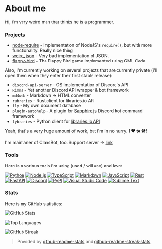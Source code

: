 # About me

Hi, i'm very weird man that thinks he is a programmer.

### Projects

- [node-require](https://github.com/weerdy15/node-require) - Implementation of NodeJS's `require()`, but with more functionality. Really nice thing
- [weird_json](https://github.com/weerdy15/weird_json) - Very bad implementation of JSON.
- [flappy-bird](https://github.com/weerdy15/flappy-bird) - The Flappy Bird game implemented using GML Code

Also, I'm currently working on several projects that are currently private (i'll open them when they enter their first stable release):

- `discord-api-server` - OS implementation of Discord's API
- `Rimma` - Yet another Discord API wrapper & bot framework
- `md4web` - Markdown -> HTML converter
- `rubraries` - Rust client for libraries.io API
- `fly` - My own document database
- `plugin-autohelp` - A plugin for [Sapphire.js](https://github.com/sapphiredev/framework) Discord bot command framework
- `lybraries` - Python client for [libraries.io API](https//libraries.io/api)

Yeah, that's a very huge amount of work, but i'm in no hurry. **I ❤️ to 🛠️!**

I'm maintaner of ClansBot, too. Support server -> [link](https://discord.gg/Fhn7rCVmCp)

### Tools

Here is a various tools i'm using (used / will use) and love:

[![Python](https://shields.io/badge/Python-3.10-%231793D1?style=for-the-badge&logo=python&logoColor=blue&labelColor=black)](https://python.org/)
[![Node.js](https://shields.io/badge/Node.js-17.9.0-%231793D1?style=for-the-badge&logo=node.js&color=%23339933&labelColor=black)](https://nodejs.org/)
[![TypeScript](https://shields.io/badge/TypeScript-4.6-%231793D1?style=for-the-badge&logo=typescript&color=%233178C6&labelColor=black)](https://typescriptlang.org/)
[![Markdown](https://shields.io/badge/Markdown-GitHub%0Aflavoured-%231793D1?style=for-the-badge&logo=markdown&color=lightgrey&labelColor=black)](https://daringfireball.net/projects/markdown/)
[![JavaScript](https://shields.io/badge/JavaScript-ES%0A2018-%23F7DF1E?style=for-the-badge&logo=javascript&labelColor=black)](https://javascript.com/)
[![Rust](https://shields.io/badge/Rust-1.60.0-black?style=for-the-badge&logo=rust&color=84151c&labelColor=black&logoColor=84151c)](https://rust-lang.org/)
[![FastAPI](https://shields.io/badge/FastAPI-0.75.1-black?style=for-the-badge&logo=fastapi&labelColor=black&color=009688)](https://github.com/tiangolo/fastapi/)
[![Discord](https://shields.io/badge/Discord-nakamita%239597-black?style=for-the-badge&logo=discord&labelColor=black&color=5865F2)](https://discord.com/)
[![PyPI](https://shields.io/badge/PyPI-weerdy15-black?style=for-the-badge&logo=pypi&labelColor=black&color=3775A9)](https://pypi.org/)
[![Visual Studio Code](https://shields.io/badge/Visual%20Studio%20Code-1.66-black?style=for-the-badge&logo=visualstudiocode&labelColor=black&color=007ACC&logoColor=007ACC)](https://code.visualstudio.com/)
[![Sublime Text](https://shields.io/badge/Sublime%20Text-4B4126-black?style=for-the-badge&logo=sublimetext&labelColor=black&color=FF9800)](https://sublimetext.com/)

### Stats

Here is my GitHub statistics:

![GitHub Stats](https://github-readme-stats-weerdy15.vercel.app/api?username=weerdy15&show_icons=true&theme=vue&count_private=true)

![Top Languages](https://github-readme-stats-weerdy15.vercel.app/api/top-langs/?username=weerdy15&layout=compact&theme=vue)

![GitHub Streak](https://github-readme-streak-stats.herokuapp.com?user=weerdy15&theme=vue&hide_border=true&date_format=M%20j%5B%2C%20Y%5D)

> Provided by [github-readme-stats](https://github.com/anuraghazra/github-readme-stats) and [github-readme-streak-stats](https://github.com/denvercoder1/github-readme-streak-stats)
